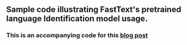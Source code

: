 ## Sample code illustrating FastText's pretrained language Identification model usage.

### This is an accompanying code for this [blog post](https://medium.com/@infinitylogesh/a-handy-pre-trained-model-for-language-identification-cadd89db9db8)

